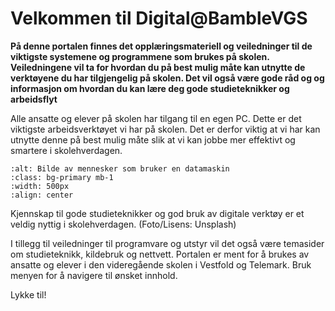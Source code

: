 # Velkommen til Digital@BambleVGS

**På denne portalen finnes det opplæringsmateriell og veiledninger til de viktigste systemene og programmene som brukes på skolen. Veiledningene vil ta for hvordan du på best mulig måte kan utnytte de verktøyene du har tilgjengelig på skolen. Det vil også være gode råd og og informasjon om hvordan du kan lære deg gode studieteknikker og arbeidsflyt**

Alle ansatte og elever på skolen har tilgang til en egen PC. Dette er det viktigste arbeidsverktøyet vi har på skolen. Det er derfor viktig at vi har kan utnytte denne på best mulig måte slik at vi kan jobbe mer effektivt og smartere i skolehverdagen.

```{image} ./media/elev-pc.jpeg
:alt: Bilde av mennesker som bruker en datamaskin
:class: bg-primary mb-1
:width: 500px
:align: center
```
Kjennskap til gode studieteknikker og god bruk av digitale verktøy er et veldig nyttig i skolehverdagen. (Foto/Lisens: Unsplash)

I tillegg til veiledninger til programvare og utstyr vil det også være temasider om studieteknikk, kildebruk og nettvett. Portalen er ment for å brukes av ansatte og elever i den videregående skolen i Vestfold og Telemark. Bruk menyen for å navigere til ønsket innhold.

Lykke til!